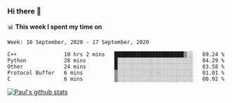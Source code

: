 ### Hi there 👋

📊 **This week I spent my time on**
<!--START_SECTION:waka-->
```text
Week: 10 September, 2020 - 17 September, 2020

C++               10 hrs 2 mins   ██████████████████████▒░░   89.24 % 
Python            28 mins         █░░░░░░░░░░░░░░░░░░░░░░░░   04.29 % 
Other             24 mins         █░░░░░░░░░░░░░░░░░░░░░░░░   03.58 % 
Protocol Buffer   6 mins          ▒░░░░░░░░░░░░░░░░░░░░░░░░   01.01 % 
C                 6 mins          ▒░░░░░░░░░░░░░░░░░░░░░░░░   00.92 % 
```
<!--END_SECTION:waka-->


[![Paul's github stats](https://github-readme-stats.vercel.app/api?username=mickeyouyou&theme=dracula&show_icons=true)](https://github.com/anuraghazra/github-readme-stats)
